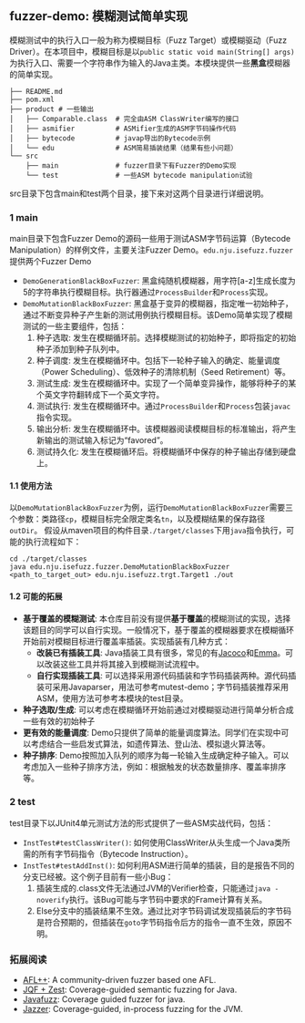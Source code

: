## fuzzer-demo: 模糊测试简单实现

模糊测试中的执行入口一般为称为模糊目标（Fuzz Target）或模糊驱动（Fuzz Driver）。在本项目中，模糊目标是以`public static void main(String[] args)`为执行入口、需要一个字符串作为输入的Java主类。本模块提供一些**黑盒**模糊器的简单实现。

```text
├── README.md
├── pom.xml
├── product # 一些输出
│   ├── Comparable.class  # 完全由ASM ClassWriter编写的接口
│   ├── asmifier          # ASMifier生成的ASM字节码操作代码
│   ├── bytecode          # javap导出的Bytecode示例
│   └── edu               # ASM简易插装结果（结果有些小问题）
└── src
    ├── main              # fuzzer目录下有Fuzzer的Demo实现
    └── test              # 一些ASM bytecode manipulation试验
```

src目录下包含main和test两个目录，接下来对这两个目录进行详细说明。

### 1 main

main目录下包含Fuzzer Demo的源码一些用于测试ASM字节码运算（Bytecode Manipulation）的样例文件，主要关注Fuzzer Demo。`edu.nju.isefuzz.fuzzer`提供两个Fuzzer Demo
  - `DemoGenerationBlackBoxFuzzer`: 黑盒纯随机模糊器，用字符\[a-z\]生成长度为5的字符串执行模糊目标。执行器通过`ProcessBuilder`和`Process`实现。
  - `DemoMutationBlackBoxFuzzer`: 黑盒基于变异的模糊器，指定唯一初始种子，通过不断变异种子产生新的测试用例执行模糊目标。该Demo简单实现了模糊测试的一些主要组件，包括：
    1. 种子选取: 发生在模糊循环前。选择模糊测试的初始种子，即将指定的初始种子添加到种子队列中。
    2. 种子调度: 发生在模糊循环中。包括下一轮种子输入的确定、能量调度（Power Scheduling）、低效种子的清除机制（Seed Retirement）等。
    3. 测试生成: 发生在模糊循环中。实现了一个简单变异操作，能够将种子的某个英文字符翻转成下一个英文字符。
    4. 测试执行: 发生在模糊循环中。通过`ProcessBuilder`和`Process`包装`javac`指令实现。
    5. 输出分析: 发生在模糊循环中。该模糊器阅读模糊目标的标准输出，将产生新输出的测试输入标记为“favored”。
    6. 测试持久化: 发生在模糊循环后。将模糊循环中保存的种子输出存储到硬盘上。

#### 1.1 使用方法

以`DemoMutationBlackBoxFuzzer`为例，运行`DemoMutationBlackBoxFuzzer`需要三个参数：类路径`cp`，模糊目标完全限定类名`tn`，以及模糊结果的保存路径`outDir`。
假设从maven项目的构件目录`./target/classes`下用`java`指令执行，可能的执行流程如下：

```shell
cd ./target/classes
java edu.nju.isefuzz.fuzzer.DemoMutationBlackBoxFuzzer <path_to_target_out> edu.nju.isefuzz.trgt.Target1 ./out
```


#### 1.2 可能的拓展

- **基于覆盖的模糊测试**: 本仓库目前没有提供**基于覆盖**的模糊测试的实现，选择该题目的同学可以自行实现。一般情况下，基于覆盖的模糊器要求在模糊循环开始前对模糊目标进行覆盖率插装。实现插装有几种方式：
  - **改装已有插装工具**: Java插装工具有很多，常见的有[Jacoco](https://www.eclemma.org/jacoco/)和[Emma](https://emma.sourceforge.net/)。可以改装这些工具并将其接入到模糊测试流程中。
  - **自行实现插装工具**: 可以选择采用源代码插装和字节码插装两种。源代码插装可采用Javaparser，用法可参考mutest-demo；字节码插装推荐采用ASM，使用方法可参考本模块的test目录。
- **种子选取/生成**: 可以考虑在模糊循环开始前通过对模糊驱动进行简单分析合成一些有效的初始种子
- **更有效的能量调度**: Demo只提供了简单的能量调度算法。同学们在实现中可以考虑结合一些启发式算法，如遗传算法、登山法、模拟退火算法等。
- **种子排序**: Demo按照加入队列的顺序为每一轮输入生成确定种子输入。可以考虑加入一些种子排序方法，例如：根据触发的状态数量排序、覆盖率排序等。

### 2 test

test目录下以JUnit4单元测试方法的形式提供了一些ASM实战代码，包括：

- `InstTest#testClassWriter()`: 如何使用ClassWriter从头生成一个Java类所需的所有字节码指令（Bytecode Instruction）。
- `InstTest#testAddInst()`: 如何利用ASM进行简单的插装，目的是报告不同的分支已经被。这个例子目前有一些小Bug：
  1. 插装生成的.class文件无法通过JVM的Verifier检查，只能通过`java -noverify`执行。该Bug可能与字节码中要求的Frame计算有关系。
  2. Else分支中的插装结果不生效。通过比对字节码调试发现插装后的字节码是符合预期的，但插装在`goto`字节码指令后方的指令一直不生效，原因不明。


### 拓展阅读

- [AFL++](https://github.com/AFLplusplus/AFLplusplus): A community-driven fuzzer based one AFL.
- [JQF + Zest](https://github.com/rohanpadhye/JQF): Coverage-guided semantic fuzzing for Java.
- [Javafuzz](https://gitlab.com/gitlab-org/security-products/analyzers/fuzzers/javafuzz): Coverage guided fuzzer for java.
- [Jazzer](https://github.com/CodeIntelligenceTesting/jazzer): Coverage-guided, in-process fuzzing for the JVM.

